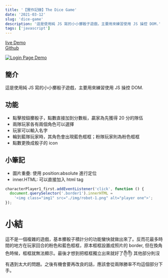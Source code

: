 ```yaml
---
title: '【實作記錄】The Dice Game'
date: '2021-03-12'
slug: 'dice-game'
description: '這是使用純 JS 寫的小小擲骰子遊戲，主要用來練習使用 JS 操控 DOM.'
tags: ['javascript']
---
```


[live Demo](https://winnie0609.github.io/dice-game/dice.html)  
[Github](https://github.com/Winnie0609/dice-game)

[![Login Page Demo](https://i.imgur.com/0HcsX0Q.gif)](https://i.imgur.com/0HcsX0Q.gif)

## 簡介

這是使用純 JS 寫的小小擲骰子遊戲，主要用來練習使用 JS 操控 DOM.

## 功能

- 點擊按鈕擲骰子，點數直接加到分數板，贏家為先獲得 20 分的隊伍
- 兩隊玩家各有兩個角色可以選擇
- 玩家可以輸入名字
- 輪到藍隊玩家時，其角色會出現藍色框框；粉隊玩家則為粉色框框
- 點數更換成骰子的 icon

## 小筆記

- 圖片重疊: 使用 position:absolute 進行定位
- inner.HTML: 可以直接加入 html tag

```js
characterPlayer1_first.addEventListener('click', function () {
  document.querySelector('.border1').innerHTML =
    '<img class="img1" src="./img/robot-1.png" alt="player one">';
});
```

# 小結

這不是一個複雜的遊戲，基本擲骰子積計分的功能蠻快就做出來了。反而花最多時間的地方在玩家回合的粉色和藍色框框，原本框框設置成照片的 border, 但在換角色時候，框框就無法顯示。最後才想到把框框獨立出來就好了(༎ຶ⌑༎ຶ) 其他部分則沒有遇到太大的問題。之後有機會要再改良的話，應該會從兩隊勝率不均這個部分下手。
